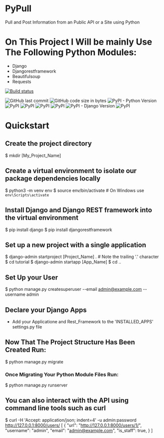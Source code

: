# PyPull
 Pull and Post Information from an Public API or a Site using Python

# On This Project I Will be mainly Use The Following Python Modules:
- Django
- Djangorestframework
- Beautifulsoup
- Requests

[![Build status](https://ci.appveyor.com/api/projects/status/bn94b6e9fvpa20br/branch/development?svg=true)](https://ci.appveyor.com/project/adamkeinan/pypull/branch/development)

![GitHub last commit](https://img.shields.io/github/last-commit/adamkeinan/PyPull)
![GitHub code size in bytes](https://img.shields.io/github/languages/code-size/adamkeinan/PyPull)
![PyPI - Python Version](https://img.shields.io/pypi/pyversions/Django)
![PyPI](https://img.shields.io/pypi/v/pip)
![PyPI](https://img.shields.io/pypi/v/flake8)
![PyPI](https://img.shields.io/pypi/v/mypy)
![PyPI](https://img.shields.io/pypi/v/pylint)
![PyPI - Django Version](https://img.shields.io/pypi/djversions/djangorestframework)
![PyPI](https://img.shields.io/pypi/v/Django)
# Quickstart

## Create the project directory
$ mkdir [My_Project_Name]

## Create a virtual environment to isolate our package dependencies locally
$ python3 -m venv env
$ source env/bin/activate  # On Windows use `env\Scripts\activate`

## Install Django and Django REST framework into the virtual environment
$ pip install django
$ pip install djangorestframework

## Set up a new project with a single application
$ django-admin startproject [Project_Name] .  # Note the trailing '.' character
$ cd tutorial
$ django-admin startapp [App_Name]
$ cd ..

## Set Up your User
$ python manage.py createsuperuser --email admin@example.com --username admin

## Declare your Django Apps
- Add your Applicatione and Rest_Framework to the 'INSTALLED_APPS' settings.py file

## Now That The Project Structure Has Been Created Run:
$ python manage.py migrate

### Once Migrating Your Python Module Files Run:
$ python manage.py runserver

## You can also interact with the API using command line tools such as curl
$ curl -H 'Accept: application/json; indent=4' -u admin:password http://127.0.0.1:8000/users/
[
    {
        "url": "http://127.0.0.1:8000/users/1/",
        "username": "admin",
        "email": "admin@example.com",
        "is_staff": true,
    }
]